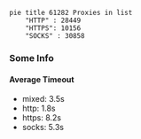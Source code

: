 
```mermaid
pie title 61282 Proxies in list
    "HTTP" : 28449
    "HTTPS": 10156
    "SOCKS" : 30858
```

### Some Info
#### Average Timeout

- mixed: 3.5s
- http: 1.8s
- https: 8.2s
- socks: 5.3s